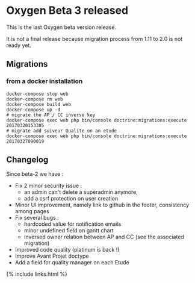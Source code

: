 # Oxygen Beta 3 released

This is the last Oxygen beta version release.

It is not a final release because migration process from 1.11 to 2.0 is not ready yet.

## Migrations

### from a docker installation

```
docker-compose stop web
docker-compose rm web
docker-compose build web
docker-compose up -d
# migrate the AP / CC inverse key
docker-compose exec web php bin/console doctrine:migrations:execute 20170320153305
# migrate add suiveur Qualite on an etude
docker-compose exec web php bin/console doctrine:migrations:execute 20170327090019

```

## Changelog

Since beta-2 we have :

- Fix 2 minor security issue :
  - an admin can't delete a superadmin anymore,
  - add a csrf protection on user creation
- Minor UI improvement, namely link to github in the footer, consistency among pages
- Fix several bugs :
  - hardcoded value for notification emails
  - minor undefined field on gantt chart
  - inversed owner relation between AP and CC (see the associated migration)
- Improved code quality (platinum is back !)
- Improve Avant Projet doctype
- Add a field for quality manager on each Etude

{% include links.html %}
